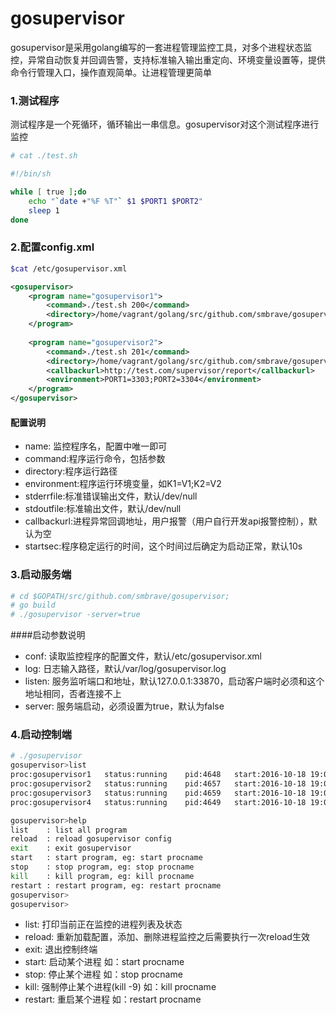 # gosupervisor
gosupervisor是采用golang编写的一套进程管理监控工具，对多个进程状态监控，异常自动恢复并回调告警，支持标准输入输出重定向、环境变量设置等，提供命令行管理入口，操作直观简单。让进程管理更简单
### 1.测试程序
测试程序是一个死循环，循环输出一串信息。gosupervisor对这个测试程序进行监控
```bash
# cat ./test.sh
```
```bash
#!/bin/sh

while [ true ];do
    echo "`date +"%F %T"` $1 $PORT1 $PORT2"
    sleep 1
done
```

### 2.配置config.xml
```bash
$cat /etc/gosupervisor.xml
```

```xml
<gosupervisor>
	<program name="gosupervisor1">
		<command>./test.sh 200</command>
		<directory>/home/vagrant/golang/src/github.com/smbrave/gosupervisor/test</directory>
	</program>
  
	<program name="gosupervisor2">
		<command>./test.sh 201</command>
		<directory>/home/vagrant/golang/src/github.com/smbrave/gosupervisor/test</directory>
        <callbackurl>http://test.com/supervisor/report</callbackurl>
        <environment>PORT1=3303;PORT2=3304</environment>
	</program>
</gosupervisor>
```
#### 配置说明
* name: 监控程序名，配置中唯一即可
* command:程序运行命令，包括参数
* directory:程序运行路径
* environment:程序运行环境变量，如K1=V1;K2=V2
* stderrfile:标准错误输出文件，默认/dev/null
* stdoutfile:标准输出文件，默认/dev/null
* callbackurl:进程异常回调地址，用户报警（用户自行开发api报警控制），默认为空
* startsec:程序稳定运行的时间，这个时间过后确定为启动正常，默认10s

### 3.启动服务端
```bash
# cd $GOPATH/src/github.com/smbrave/gosupervisor;
# go build
# ./gosupervisor -server=true
```
####启动参数说明
* conf: 读取监控程序的配置文件，默认/etc/gosupervisor.xml
* log: 日志输入路径，默认/var/log/gosupervisor.log
* listen: 服务监听端口和地址，默认127.0.0.1:33870，启动客户端时必须和这个地址相同，否者连接不上
* server: 服务端启动，必须设置为true，默认为false

### 4.启动控制端
```bash
# ./gosupervisor
gosupervisor>list
proc:gosupervisor1   status:running    pid:4648   start:2016-10-18 19:05:37       uptime:44.901528285s       
proc:gosupervisor2   status:running    pid:4657   start:2016-10-18 19:05:37       uptime:44.882143426s       
proc:gosupervisor3   status:running    pid:4659   start:2016-10-18 19:05:37       uptime:44.882107908s       
proc:gosupervisor4   status:running    pid:4649   start:2016-10-18 19:05:37       uptime:44.897342696s

gosupervisor>help
list	: list all program
reload	: reload gosupervisor config
exit	: exit gosupervisor
start	: start program, eg: start procname
stop	: stop program, eg: stop procname
kill	: kill program, eg: kill procname
restart	: restart program, eg: restart procname
gosupervisor>
gosupervisor>
```
* list: 打印当前正在监控的进程列表及状态
* reload: 重新加载配置，添加、删除进程监控之后需要执行一次reload生效
* exit: 退出控制终端
* start: 启动某个进程 如：start procname
* stop: 停止某个进程 如：stop procname
* kill: 强制停止某个进程(kill -9) 如：kill procname
* restart: 重启某个进程 如：restart procname




